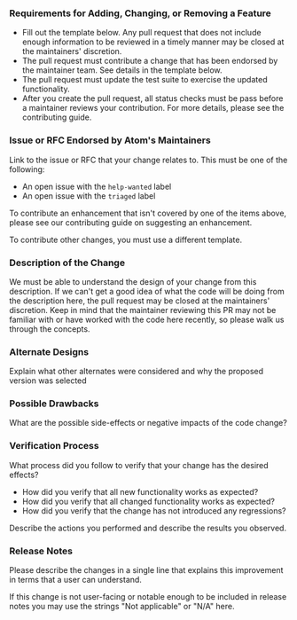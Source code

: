 ### Requirements for Adding, Changing, or Removing a Feature

- Fill out the template below. Any pull request that does not include enough information to be reviewed in a timely manner may be closed at the maintainers' discretion.
- The pull request must contribute a change that has been endorsed by the maintainer team. See details in the template below.
- The pull request must update the test suite to exercise the updated functionality.
- After you create the pull request, all status checks must be pass before a maintainer reviews your contribution. For more details, please see the contributing guide.

### Issue or RFC Endorsed by Atom's Maintainers

Link to the issue or RFC that your change relates to. This must be one of the following:

- An open issue with the `help-wanted` label
- An open issue with the `triaged` label

To contribute an enhancement that isn't covered by one of the items above, please see our contributing guide on suggesting an enhancement.

To contribute other changes, you must use a different template.

### Description of the Change

We must be able to understand the design of your change from this description. If we can't get a good idea of what the code will be doing from the description here, the pull request may be closed at the maintainers' discretion. Keep in mind that the maintainer reviewing this PR may not be familiar with or have worked with the code here recently, so please walk us through the concepts.

### Alternate Designs

Explain what other alternates were considered and why the proposed version was selected

### Possible Drawbacks

What are the possible side-effects or negative impacts of the code change?

### Verification Process

What process did you follow to verify that your change has the desired effects?

- How did you verify that all new functionality works as expected?
- How did you verify that all changed functionality works as expected?
- How did you verify that the change has not introduced any regressions?

Describe the actions you performed and describe the results you observed.

### Release Notes

Please describe the changes in a single line that explains this improvement in terms that a user can understand.

If this change is not user-facing or notable enough to be included in release notes you may use the strings "Not applicable" or "N/A" here.
